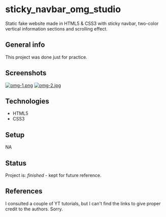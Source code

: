 # sticky_navbar_omg_studio

Static fake website made in HTML5 & CSS3 with sticky navbar, two-color vertical information sections and scrolling effect.

## General info
This project was done just for practice.


## Screenshots
[![omg-1.png](https://i.postimg.cc/0NcJhhkf/omg-1.png)](https://postimg.cc/CZn1qPfB)
[![omg-2.jpg](https://i.postimg.cc/Px6DB94H/omg-2.jpg)](https://postimg.cc/PpwND69V)

## Technologies
* HTML5
* CSS3

## Setup
NA 

## Status
Project is: _finished_ - kept for future reference. 

## References
I consulted a couple of YT tutorials, but I can't find the links to give proper credit to the authors. Sorry. 
